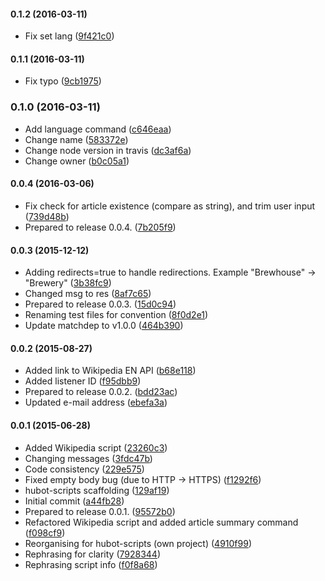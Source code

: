 #### 0.1.2 (2016-03-11)

* Fix set lang ([9f421c0](https://github.com/lgaticaq/hubot-wikipedia-lang/commit/9f421c0))

#### 0.1.1 (2016-03-11)

* Fix typo ([9cb1975](https://github.com/lgaticaq/hubot-wikipedia-lang/commit/9cb1975))

### 0.1.0 (2016-03-11)

* Add language command ([c646eaa](https://github.com/lgaticaq/hubot-wikipedia-lang/commit/c646eaa))
* Change name ([583372e](https://github.com/lgaticaq/hubot-wikipedia-lang/commit/583372e))
* Change node version in travis ([dc3af6a](https://github.com/lgaticaq/hubot-wikipedia-lang/commit/dc3af6a))
* Change owner ([b0c05a1](https://github.com/lgaticaq/hubot-wikipedia-lang/commit/b0c05a1))

#### 0.0.4 (2016-03-06)

* Fix check for article existence (compare as string), and trim user input ([739d48b](https://github.com/lgaticaq/hubot-wikipedia-lang/commit/739d48b))
* Prepared to release 0.0.4. ([7b205f9](https://github.com/lgaticaq/hubot-wikipedia-lang/commit/7b205f9))

#### 0.0.3 (2015-12-12)

* Adding redirects=true to handle redirections. Example "Brewhouse" -> "Brewery" ([3b38fc9](https://github.com/lgaticaq/hubot-wikipedia-lang/commit/3b38fc9))
* Changed msg to res ([8af7c65](https://github.com/lgaticaq/hubot-wikipedia-lang/commit/8af7c65))
* Prepared to release 0.0.3. ([15d0c94](https://github.com/lgaticaq/hubot-wikipedia-lang/commit/15d0c94))
* Renaming test files for convention ([8f0d2e1](https://github.com/lgaticaq/hubot-wikipedia-lang/commit/8f0d2e1))
* Update matchdep to v1.0.0 ([464b390](https://github.com/lgaticaq/hubot-wikipedia-lang/commit/464b390))

#### 0.0.2 (2015-08-27)

* Added link to Wikipedia EN API ([b68e118](https://github.com/lgaticaq/hubot-wikipedia-lang/commit/b68e118))
* Added listener ID ([f95dbb9](https://github.com/lgaticaq/hubot-wikipedia-lang/commit/f95dbb9))
* Prepared to release 0.0.2. ([bdd23ac](https://github.com/lgaticaq/hubot-wikipedia-lang/commit/bdd23ac))
* Updated e-mail address ([ebefa3a](https://github.com/lgaticaq/hubot-wikipedia-lang/commit/ebefa3a))

#### 0.0.1 (2015-06-28)

* Added Wikipedia script ([23260c3](https://github.com/lgaticaq/hubot-wikipedia-lang/commit/23260c3))
* Changing messages ([3fdc47b](https://github.com/lgaticaq/hubot-wikipedia-lang/commit/3fdc47b))
* Code consistency ([229e575](https://github.com/lgaticaq/hubot-wikipedia-lang/commit/229e575))
* Fixed empty body bug (due to HTTP -> HTTPS) ([f1292f6](https://github.com/lgaticaq/hubot-wikipedia-lang/commit/f1292f6))
* hubot-scripts scaffolding ([129af19](https://github.com/lgaticaq/hubot-wikipedia-lang/commit/129af19))
* Initial commit ([a44fb28](https://github.com/lgaticaq/hubot-wikipedia-lang/commit/a44fb28))
* Prepared to release 0.0.1. ([95572b0](https://github.com/lgaticaq/hubot-wikipedia-lang/commit/95572b0))
* Refactored Wikipedia script and added article summary command ([f098cf9](https://github.com/lgaticaq/hubot-wikipedia-lang/commit/f098cf9))
* Reorganising for hubot-scripts (own project) ([4910f99](https://github.com/lgaticaq/hubot-wikipedia-lang/commit/4910f99))
* Rephrasing for clarity ([7928344](https://github.com/lgaticaq/hubot-wikipedia-lang/commit/7928344))
* Rephrasing script info ([f0f8a68](https://github.com/lgaticaq/hubot-wikipedia-lang/commit/f0f8a68))
